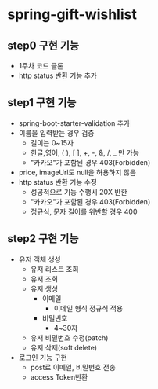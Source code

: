 # spring-gift-wishlist

## step0 구현 기능

- 1주차 코드 클론
- http status 반환 기능 추가

## step1 구현 기능

- spring-boot-starter-validation 추가
- 이름을 입력받는 경우 검증
    - 길이는 0~15자
    - 한글,영어, ( ), [ ], +, -, &, /, _ 만 가능
    - "카카오"가 포함된 경우 403(Forbidden)
- price, imageUrl도 null을 허용하지 않음
- http status 반환 기능 수정
    - 성공적으로 기능 수행시 20X 반환
    - "카카오"가 포함된 경우 403(Forbidden)
    - 정규식, 문자 길이를 위반할 경우 400

## step2 구현 기능

- 유저 객체 생성
  - 유저 리스트 조회
  - 유저 조회
  - 유저 생성
    - 이메일
      - 이메일 형식 정규식 적용
    - 비밀번호
      - 4~30자 
  - 유저 비밀번호 수정(patch)
  - 유저 삭제(soft delete)
- 로그인 기능 구현
  - post로 이메일, 비밀번호 전송
  - access Token반환